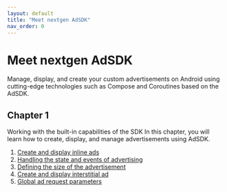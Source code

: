 ```yaml
---
layout: default
title: "Meet nextgen AdSDK"
nav_order: 0
---
```


# Meet nextgen AdSDK
Manage, display, and create your custom advertisements on Android using cutting-edge technologies such as Compose and Coroutines based on the AdSDK.

## Chapter 1
Working with the built-in capabilities of the SDK
In this chapter, you will learn how to create, display, and manage advertisements using AdSDK.

1. [Create and display inline ads](https://vm-mobile-sdk.github.io/nextgen-adsdk-android-release/4.5.0/create-and-display-inline-ads.html)
2. [Handling the state and events of advertising](https://vm-mobile-sdk.github.io/nextgen-adsdk-android-release/4.5.0/handling-the-state-and-events-of-advertising.html)
3. [Defining the size of the advertisement](https://vm-mobile-sdk.github.io/nextgen-adsdk-android-release/4.5.0/defining-the-size-of-the-advertisement.html)
4. [Create and display interstitial ad](https://vm-mobile-sdk.github.io/nextgen-adsdk-android-release/4.5.0/create-and-display-interstitial-ad-section.html)
5. [Global ad request parameters](https://vm-mobile-sdk.github.io/nextgen-adsdk-android-release/4.5.0/global-adRequest-parameters.html)
